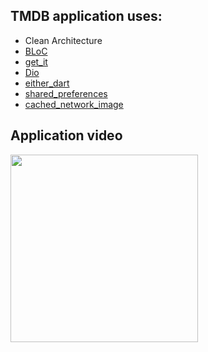 ## TMDB application uses:
- Clean Architecture
- [BLoC](https://pub.dev/packages/flutter_bloc)
- [get_it](https://pub.dev/packages/get_it)
- [Dio](https://pub.dev/packages/dio)
- [either_dart](https://pub.dev/packages/either_dart)
- [shared_preferences](https://pub.dev/packages/shared_preferences) 
- [cached_network_image](https://pub.dev/packages/cached_network_image)


## Application video
<image style="width:300" src="https://user-images.githubusercontent.com/25709266/206127086-8fa59fea-febc-42bd-b960-1fa29603e561.gif"/>

 
